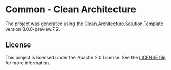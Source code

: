 ﻿# Common - Clean Architecture

The project was generated using the [Clean.Architecture.Solution.Template](https://github.com/jasontaylordev/CleanArchitecture) version 8.0.0-preview.7.2.

## License

This project is licensed under the Apache 2.0 License. See the [LICENSE file](https://www.apache.org/licenses/LICENSE-2.0) for more information.
